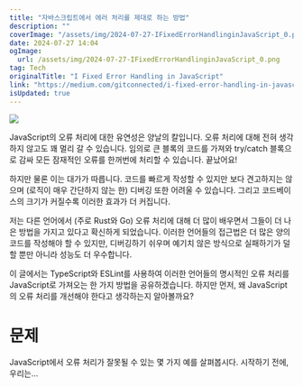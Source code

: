 ```yaml
---
title: "자바스크립트에서 에러 처리를 제대로 하는 방법"
description: ""
coverImage: "/assets/img/2024-07-27-IFixedErrorHandlinginJavaScript_0.png"
date: 2024-07-27 14:04
ogImage:
  url: /assets/img/2024-07-27-IFixedErrorHandlinginJavaScript_0.png
tag: Tech
originalTitle: "I Fixed Error Handling in JavaScript"
link: "https://medium.com/gitconnected/i-fixed-error-handling-in-javascript-4e3c1a28a292"
isUpdated: true
---
```


![](/assets/img/2024-07-27-IFixedErrorHandlinginJavaScript_0.png)

JavaScript의 오류 처리에 대한 유연성은 양날의 칼입니다. 오류 처리에 대해 전혀 생각하지 않고도 꽤 멀리 갈 수 있습니다. 임의로 큰 블록의 코드를 가져와 try/catch 블록으로 감싸 모든 잠재적인 오류를 한꺼번에 처리할 수 있습니다. 끝났어요!

하지만 물론 이는 대가가 따릅니다. 코드를 빠르게 작성할 수 있지만 보다 견고하지는 않으며 (로직이 매우 간단하지 않는 한) 디버깅 또한 어려울 수 있습니다. 그리고 코드베이스의 크기가 커질수록 이러한 효과가 더 커집니다.

저는 다른 언어에서 (주로 Rust와 Go) 오류 처리에 대해 더 많이 배우면서 그들이 더 나은 방법을 가지고 있다고 확신하게 되었습니다. 이러한 언어들의 접근법은 더 많은 양의 코드를 작성해야 할 수 있지만, 디버깅하기 쉬우며 예기치 않은 방식으로 실패하기가 덜할 뿐만 아니라 성능도 더 우수합니다.

<!-- cozy-coder - 수평 -->

<ins class="adsbygoogle"
     style="display:block"
     data-ad-client="ca-pub-4877378276818686"
     data-ad-slot="1107185301"
     data-ad-format="auto"
     data-full-width-responsive="true"></ins>

<script>
     (adsbygoogle = window.adsbygoogle || []).push({});
</script>

이 글에서는 TypeScript와 ESLint를 사용하여 이러한 언어들의 명시적인 오류 처리를 JavaScript로 가져오는 한 가지 방법을 공유하겠습니다. 하지만 먼저, 왜 JavaScript의 오류 처리를 개선해야 한다고 생각하는지 알아볼까요?

# 문제

JavaScript에서 오류 처리가 잘못될 수 있는 몇 가지 예를 살펴봅시다. 시작하기 전에, 우리는...
